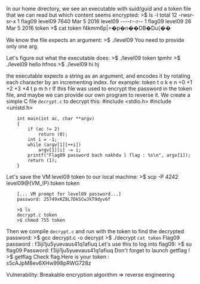In our home directory, we see an executable with suid/guid and a token file that we can read but which content seems encrypted:
		>$ ls -l
		total 12
		-rwsr-sr-x 1 flag09 level09 7640 Mar  5  2016 level09
		----r--r-- 1 flag09 level09   26 Mar  5  2016 token
		>$ cat token
		f4kmm6p|=�p�n��DB�Du{��

We know the file expects an argument:
		>$ ./level09
		You need to provide only one arg.

Let's figure out what the executable does:
		>$ ./level09 token
		tpmhr
		>$ ./level09 hello
		hfnos
		>$ ./level09 hi
		hj

the executable expects a string as an argument, and encodes it by rotating each character by an incrementing index.
for example: token
t  o  k  e  n
+0 +1 +2 +3 +4
t  p  m  h  r
If this file was used to encrypt the password in the token file, and maybe we can provide our own program to reverse it.
We create a simple C file `decrypt.c` to decrypt this:
		#include <stdio.h>
		#include <unistd.h>

		int main(int ac, char **argv)
		{
			if (ac != 2)
				return (0);
			int i = -1;
			while (argv[1][++i])
				argv[1][i] -= i;
			printf("Flag09 password bach nakhdu l flag : %s\n", argv[1]);
			return (1);
		}
Let's save the VM level09 token to our local machine:
		>$ scp -P 4242 level09@{VM_IP}:token token

		[... VM prompt for level09 password...]
		password: 25749xKZ8L7DkSCwJkT9dyv6f

		>$ ls
		decrypt.c token
		>$ chmod 755 token
Then we compile `decrypt.c` and run with the token to find the decrypted password:
		>$ gcc decrypt.c -o decrypt
		>$ ./decrypt `cat token`
		Flag09 password : f3iji1ju5yuevaus41q1afiuq
Let's use this to log into flag09:
		>$ su flag09
		Password: f3iji1ju5yuevaus41q1afiuq
		Don't forget to launch getflag !
		>$ getflag
		Check flag.Here is your token : s5cAJpM8ev6XHw998pRWG728z

Vulnerability:
Breakable encryption algorithm => reverse engineering